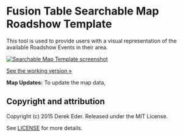 # Fusion Table Searchable Map Roadshow Template
This tool is used to provide users with a visual representation of the available Roadshow Events in their area.

[![Searchable Map Template screenshot](https://raw.githubusercontent.com/RoadshowExecution/FusionTable-Map-Template/gh-pages/images/D29_Roadshow_Map_Example.jpg)](http://roadshowexecution.github.io/FusionTable-Map-Template/index_iframe.html#)

[See the working version &raquo;](http://roadshowexecution.github.io/FusionTable-Map-Template/index_iframe.html#)

<b>Map Updates:</b>
To update the map data, 

## Copyright and attribution

Copyright (c) 2015 Derek Eder. Released under the MIT License.

See [LICENSE](https://github.com/derekeder/FusionTable-Map-Template/blob/master/LICENSE) for more details.
